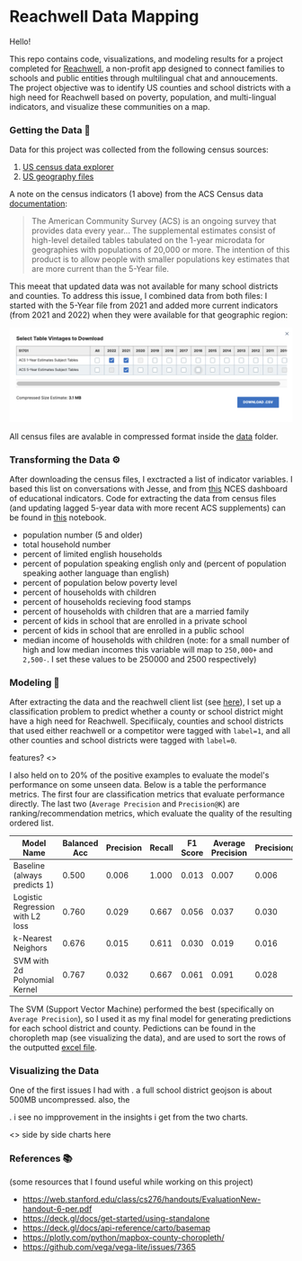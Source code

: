 # Reachwell Data Mapping
Hello!

This repo contains code, visualizations, and modeling results for a project completed for [Reachwell](https://www.reachwellapp.com/), a non-profit app designed 
to connect families to schools and public entities through multilingual chat and annoucements. The project objective was to identify US counties and school districts 
with a high need for Reachwell based on poverty, population, and multi-lingual indicators, and visualize these communities on a map.

### Getting the Data 💾 

Data for this project was collected from the following census sources:
1. [US census data explorer](https://data.census.gov/)
2. [US geography files](https://www.census.gov/geographies/mapping-files/time-series/geo/tiger-geodatabase-file.2022.html#list-tab-1258746043)

A note on the census indicators (1 above) from the ACS Census data [documentation](https://www.census.gov/data/developers/data-sets/ACS-supplemental-data.html):

>The American Community Survey (ACS) is an ongoing survey that provides data every year... The supplemental estimates consist of high-level detailed tables tabulated on the 1-year microdata for geographies with populations of 20,000 or more. The intention of this product is to allow people with smaller populations key estimates that are more current than the 5-Year file.

This meeat that updated data was not available for many school districts and counties. To address this issue, I combined data from both files: I started with the 5-Year file from 2021 and added more current indicators (from 2021 and 2022) when they were available for that geographic region:

![census-download-img](images/download-selection.png)

All census files are avalable in compressed format inside the [data](./data) folder.

### Transforming the Data ⚙️

After downloading the census files, I exctracted a list of indicator variables. I based this list on conversations with Jesse, and from [this](https://nces.ed.gov/Programs/Edge/ACSDashboard/0600014) NCES dashboard of educational indicators. Code for extracting the data from census files (and updating lagged 5-year data with more recent ACS supplements) can be found in [this](notebooks/prepare.ipynb) notebook.

- population number (5 and older)
- total household number
- percent of limited english households
- percent of population speaking english only and (percent of population speaking aother language than english) 
- percent of population below poverty level
- percent of households with children
- percent of households recieving food stamps 
- percent of households with children that are a married family
- percent of kids in school that are enrolled in a private school 
- percent of kids in school that are enrolled in a public school
- median income of households with children (note: for a small number of high and low median incomes this variable will map to `250,000+` and `2,500-`. I set these values to be 250000 and 2500 respectively)

### Modeling 🎰

After extracting the data and the reachwell client list (see [here](notebooks/extract_client_list.ipynb)), I set up a classification problem to 
predict whether a county or school district might have a high need for Reachwell. Specifiicaly, counties and school districts that used either reachwell
or a competitor were tagged with `label=1`, and all other counties and school districts were tagged with `label=0`.

features? <>

I also held on to 20% of the positive examples to evaluate the model's performance on some unseen data. Below is a table the performance metrics. The first four are classification 
metrics that evaluate performance directly. The last two (`Average Precision` and `Precision@K`) are ranking/recommendation metrics, which evaluate the quality of the resulting ordered list.


| Model Name                       | Balanced Acc | Precision | Recall | F1 Score | Average Precision | Precision@500 |
|----------------------------------|--------------|-----------|--------|----------|-------------------|---------------|
| Baseline (always predicts 1)     | 0.500        | 0.006     | 1.000  | 0.013    | 0.007             | 0.006         |
| Logistic Regression with L2 loss | 0.760        | 0.029     | 0.667  | 0.056    | 0.037             | 0.030         |
| k-Nearest Neighors               | 0.676        | 0.015     | 0.611  | 0.030    | 0.019             | 0.016         |
| SVM with 2d Polynomial Kernel    | 0.767        | 0.032     | 0.667  | 0.061    | 0.091             | 0.028         |

The SVM (Support Vector Machine) performed the best (specifically on `Average Precision`), so I used it as my final model for generating predictions for each 
school district and county. Pedictions can be found in the choropleth map (see visualizing the data), and are used to sort the rows of the 
outputted [excel file](outputs/indicators_predictions.xlsx).

### Visualizing the Data

One of the first issues I had with . a full school district geojson is about 500MB uncompressed. also, the 

. i see no impprovement in the insights i get from the two charts.


<> side by side charts here



### References 📚
(some resources that I found useful while working on this project)
- https://web.stanford.edu/class/cs276/handouts/EvaluationNew-handout-6-per.pdf
- https://deck.gl/docs/get-started/using-standalone
- https://deck.gl/docs/api-reference/carto/basemap
- https://plotly.com/python/mapbox-county-choropleth/
- https://github.com/vega/vega-lite/issues/7365 
